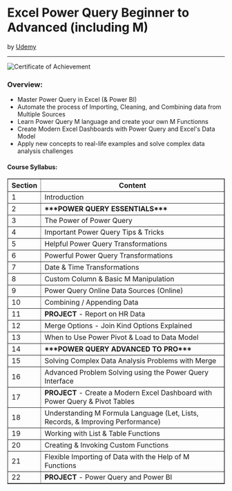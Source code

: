 <h1>Excel Power Query Beginner to Advanced (including M)</h1>
by <a href="https://nlbsg.udemy.com/course/master-excel-power-query/">Udemy</a>
<hr>

<!-- ![Certificate of Completion]() -->

![Certificate of Achievement](/images/excel_power_query_beginner_to_advanced.jpg)
 
<h3>Overview:</h3>
<ul>
 <li>Master Power Query in Excel (& Power BI)</li>
 <li>Automate the process of Importing, Cleaning, and Combining data from Multiple Sources</li>
 <li>Learn Power Query M language and create your own M Functionns</li>
 <li>Create Modern Excel Dashboards with Power Query and Excel's Data Model</li>
 <li>Apply new concepts to real-life examples and solve complex data analysis challenges</li>
</ul>

<h4>Course Syllabus:</h4>

<table border="1">
 <tr>
  <th>Section</th>
  <th>Content</th>
 </tr>
 <tr>
  <td>1</td>
  <td>Introduction</td>
 </tr>
 <tr>
  <td>2</td>
  <td><b>***POWER QUERY ESSENTIALS***</b></td>
 </tr>
 <tr>
  <td>3</td>
  <td>The Power of Power Query</td>
 </tr>
 <tr>
  <td>4</td>
  <td>Important Power Query Tips & Tricks</td>
 </tr>
 <tr>
  <td>5</td>
  <td>Helpful Power Query Transformations</td>
 </tr>
 <tr>
  <td>6</td>
  <td>Powerful Power Query Transformations</td>
 </tr>
 <tr>
  <td>7</td>
  <td>Date & Time Transformations</td>
 </tr>
 <tr>
  <td>8</td>
  <td>Custom Column & Basic M Manipulation</td>
 </tr>
 <tr>
  <td>9</td>
  <td>Power Query Online Data Sources (Online)</td>
 </tr>
 <tr>
  <td>10</td>
  <td>Combining / Appending Data</td>
 </tr>
 <tr>
  <td>11</td>
  <td><b>PROJECT</b> - Report on HR Data</td>
 </tr>
 <tr>
  <td>12</td>
  <td>Merge Options - Join Kind Options Explained</td>
 </tr>
 <tr>
  <td>13</td>
  <td>When to Use Power Pivot & Load to Data Model</td>
 </tr>
 <tr>
  <td>14</td>
  <td><b>***POWER QUERY ADVANCED TO PRO***</b></td>
 </tr>
 <tr>
  <td>15</td>
  <td>Solving Complex Data Analysis Problems with Merge</td>
 </tr>
 <tr>
  <td>16</td>
  <td>Advanced Problem Solving using the Power Query Interface</td>
 </tr>
 <tr>
  <td>17</td>
  <td><b>PROJECT</b> - Create a Modern Excel Dashboard with Power Query & Pivot Tables</td>
 </tr>
 <tr>
  <td>18</td>
  <td>Understanding M Formula Language (Let, Lists, Records, & Improving Performance)</td>
 </tr>
 <tr>
  <td>19</td>
  <td>Working with List & Table Functions</td>
 </tr>
 <tr>
  <td>20</td>
  <td>Creating & Invoking Custom Functions</td>
 </tr>
 <tr>
  <td>21</td>
  <td>Flexible Importing of Data with the Help of M Functions</td>
 </tr>
 <tr>
  <td>22</td>
  <td><b>PROJECT</b> - Power Query and Power BI</td>
 </tr>
 </table>
